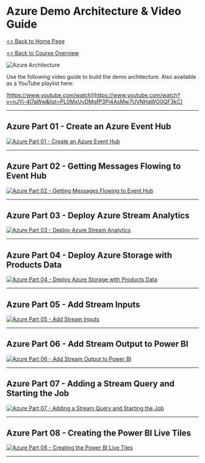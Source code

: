 # Azure Demo Architecture & Video Guide

[<< Back to Home Page](/README.md)

[<< Back to Course Overview](/5.%20An%20Engineers%20Guide%20To%20Realtime%20Data%20Handling%20And%20Analytics/Overview.md)

![Azure Architecture](/5.%20An%20Engineers%20Guide%20To%20Realtime%20Data%20Handling%20And%20Analytics/Images/Azure%20Demo%20Architecture.png)

Use the following video guide to build the demo architecture. Also available as a YouTube playlist here:

[https://www.youtube.com/watch](https://www.youtube.com/watch?v=nJYi-4I7aWw&list=PL0MxUyDMgfP3Pj4AsMw7UVNHaWO0QF3kC)

___

## Azure Part 01 - Create an Azure Event Hub
[![Azure Part 01 - Create an Azure Event Hub](https://img.youtube.com/vi/nJYi-4I7aWw/0.jpg)](https://youtu.be/nJYi-4I7aWw)

___

## Azure Part 02 - Getting Messages Flowing to Event Hub
[![Azure Part 02 - Getting Messages Flowing to Event Hub](https://img.youtube.com/vi/7_WXUJrqHYQ/0.jpg)](https://youtu.be/7_WXUJrqHYQ)

___

## Azure Part 03 - Deploy Azure Stream Analytics
[![Azure Part 03 - Deploy Azure Stream Analytics](https://img.youtube.com/vi/BTlCy1LfRmc/0.jpg)](https://youtu.be/BTlCy1LfRmc)

___

## Azure Part 04 - Deploy Azure Storage with Products Data
[![Azure Part 04 - Deploy Azure Storage with Products Data](https://img.youtube.com/vi/m4N_fuPausQ/0.jpg)](https://youtu.be/m4N_fuPausQ)

___

## Azure Part 05 - Add Stream Inputs
[![Azure Part 05 - Add Stream Inputs](https://img.youtube.com/vi/HVIKP6IFO14/0.jpg)](https://youtu.be/HVIKP6IFO14)

___

## Azure Part 06 - Add Stream Output to Power BI
[![Azure Part 06 - Add Stream Output to Power BI](https://img.youtube.com/vi/4wS_sYa-c5g/0.jpg)](https://youtu.be/4wS_sYa-c5g)

___

## Azure Part 07 - Adding a Stream Query and Starting the Job
[![Azure Part 07 - Adding a Stream Query and Starting the Job](https://img.youtube.com/vi/-VSBGAgW920/0.jpg)](https://youtu.be/-VSBGAgW920)

___

## Azure Part 08 - Creating the Power BI Live Tiles
[![Azure Part 08 - Creating the Power BI Live Tiles](https://img.youtube.com/vi/IWZOD-6x6jE/0.jpg)](https://youtu.be/IWZOD-6x6jE)

___